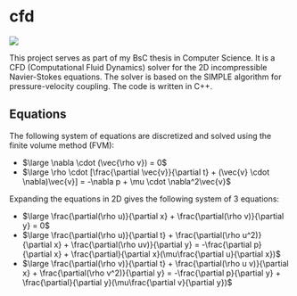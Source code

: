 # cfd

<a target="_blank" href="https://www.paypal.com/donate/?hosted_button_id=J65KNQYEK88ML">
  <img src="https://img.shields.io/badge/Donate-PayPal-green.svg">
</a>

This project serves as part of my BsC thesis in Computer Science. It is a CFD (Computational Fluid Dynamics) solver for
the 2D incompressible Navier-Stokes equations. The solver is based on the SIMPLE
algorithm for pressure-velocity coupling. The code is written in C++.

## Equations

The following system of equations are discretized and solved using the finite volume method (FVM):  
- $\large \nabla \cdot (\vec{\rho v}) = 0$  
- $\large \rho \cdot [\frac{\partial \vec{v}}{\partial t} + (\vec{v} \cdot \nabla)\vec{v}] = -\nabla p + \mu \cdot \nabla^2\vec{v}$

Expanding the equations in 2D gives the following system of 3 equations:

- $\large \frac{\partial(\rho u)}{\partial x} + \frac{\partial(\rho v)}{\partial y} = 0$  
- $\large \frac{\partial(\rho u)}{\partial t} + \frac{\partial(\rho u^2)}{\partial x} + \frac{\partial(\rho uv)}{\partial y} = -\frac{\partial p}{\partial x} + \frac{\partial}{\partial x}(\mu\frac{\partial u}{\partial x})$  
- $\large \frac{\partial(\rho v)}{\partial t} + \frac{\partial(\rho u v)}{\partial x} + \frac{\partial(\rho v^2)}{\partial y} = -\frac{\partial p}{\partial y} + \frac{\partial}{\partial y}(\mu\frac{\partial v}{\partial y})$